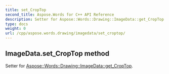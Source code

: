```yaml
---
title: set_CropTop
second_title: Aspose.Words for C++ API Reference
description: Setter for Aspose::Words::Drawing::ImageData::get_CropTop. 
type: docs
weight: 0
url: /cpp/aspose.words.drawing/imagedata/set_croptop/
---
```

## ImageData.set_CropTop method


Setter for [Aspose::Words::Drawing::ImageData::get_CropTop](./get_croptop/).

